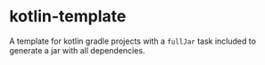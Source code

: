 # kotlin-template

A template for kotlin gradle projects with a `fullJar` task included
to generate a jar with all dependencies.
